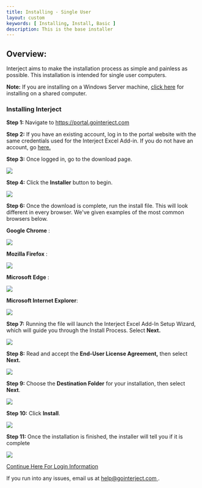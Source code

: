 ```yaml
---
title: Installing - Single User
layout: custom
keywords: [ Installing, Install, Basic ]
description: This is the base installer
---
```


##  **Overview:**

Interject aims to make the installation process as simple and painless as possible. This installation is intended for single user computers. 

**Note:** If you are installing on a Windows Server machine, [click here](/wAbout/SharedComputer.html) for installing on a shared computer.

###  Installing Interject 

**Step 1:** Navigate to  <a target="blank" href="https://portal.gointerject.com/login.html">https://portal.gointerject.com</a>

**Step 2:** If you have an existing account, log in to the portal website with the same credentials used for the Interject Excel Add-in. If you do not have an account, go [ here. ](https://portal.gointerject.com/invite.html?mode=create)

**Step 3:** Once logged in, go to the download page. 

![](/images/SingleUser/02.jpg)
<br>

**Step 4:** Click the **Installer** button to begin. 

![](/images/SingleUser/03.png)
<br>

**Step 6:** Once the download is complete, run the install file. This will look different in every browser. We've given examples of the most common browsers below. 

**Google Chrome** : 

![](/images/SingleUser/04.png)
<br>

**Mozilla Firefox** : 

![](/images/SingleUser/05.png)
<br>

**Microsoft** **Edge** : 

![](/images/SingleUser/07.PNG)
<br>
  
**Microsoft Internet Explorer**: 

![](/images/SingleUser/08.png)
<br>

**Step 7:** Running the file will launch the Interject Excel Add-In Setup Wizard, which will guide you through the Install Process. Select **Next.**

![](/images/SingleUser/09.png)
<br>

**Step 8:** Read and accept the **End-User License Agreement,** then select **Next.**

![](/images/SingleUser/10.png)
<br>

**Step 9:** Choose the **Destination Folder** for your installation, then select **Next**. 

![](/images/SingleUser/11.png)
<br>

**Step 10:** Click **Install**. 

![](/images/SingleUser/12.png)
<br>

**Step 11:** Once the installation is finished, the installer will tell you if it is complete 

![](/images/SingleUser/13.jpg)

[Continue Here For Login Information](/wAbout/Logging-In.html#before-using-interject-heres-how-to-login)

If you run into any issues, email us at [ help@gointerject.com ](mailto:help@gointerject.com). 
